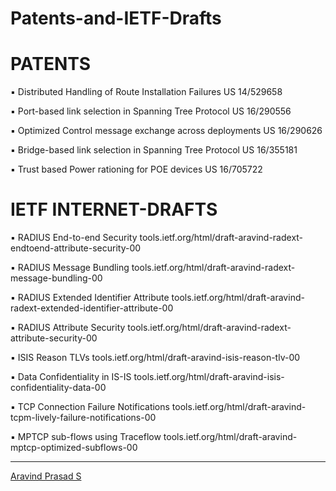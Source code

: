 # Patents-and-IETF-Drafts

PATENTS
=======
▪ Distributed Handling of Route Installation Failures US 14/529658

▪ Port-based link selection in Spanning Tree Protocol US 16/290556

▪ Optimized Control message exchange across deployments US 16/290626

▪ Bridge-based link selection in Spanning Tree Protocol US 16/355181

▪ Trust based Power rationing for POE devices US 16/705722


IETF INTERNET-DRAFTS
====================
▪ RADIUS End-to-end Security tools.ietf.org/html/draft-aravind-radext-endtoend-attribute-security-00

▪ RADIUS Message Bundling tools.ietf.org/html/draft-aravind-radext-message-bundling-00

▪ RADIUS Extended Identifier Attribute tools.ietf.org/html/draft-aravind-radext-extended-identifier-attribute-00

▪ RADIUS Attribute Security tools.ietf.org/html/draft-aravind-radext-attribute-security-00

▪ ISIS Reason TLVs tools.ietf.org/html/draft-aravind-isis-reason-tlv-00

▪ Data Confidentiality in IS-IS tools.ietf.org/html/draft-aravind-isis-confidentiality-data-00

▪ TCP Connection Failure Notifications tools.ietf.org/html/draft-aravind-tcpm-lively-failure-notifications-00

▪ MPTCP sub-flows using Traceflow tools.ietf.org/html/draft-aravind-mptcp-optimized-subflows-00

<hr>

<script type="text/javascript" src="https://platform.linkedin.com/badges/js/profile.js" async defer></script>
<div class="LI-profile-badge"  data-version="v1" data-size="medium" data-locale="en_US" data-type="vertical" data-theme="dark" data-vanity="aravindprasads"><a class="LI-simple-link" href='https://in.linkedin.com/in/aravindprasads?trk=profile-badge'>Aravind Prasad S</a></div>



